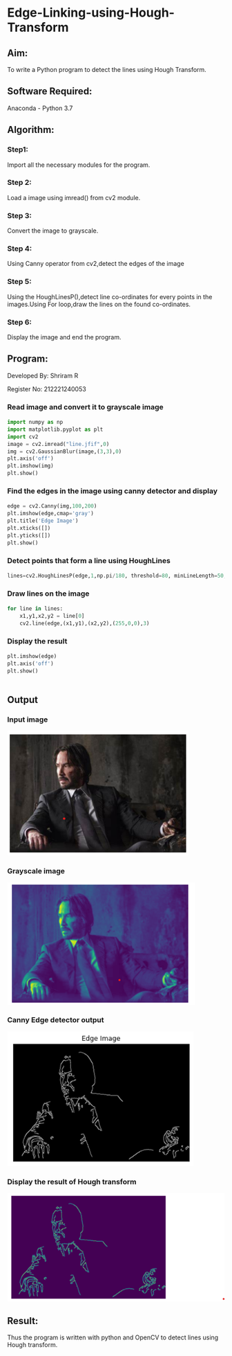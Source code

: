# Edge-Linking-using-Hough-Transform
## Aim:
To write a Python program to detect the lines using Hough Transform.

## Software Required:
Anaconda - Python 3.7

## Algorithm:
### Step1:
Import all the necessary modules for the program.

### Step 2:
Load a image using imread() from cv2 module.

### Step 3:
Convert the image to grayscale.

### Step 4:
Using Canny operator from cv2,detect the edges of the image

### Step 5:
Using the HoughLinesP(),detect line co-ordinates for every points in the images.Using For loop,draw the lines on the found co-ordinates.

### Step 6:
Display the image and end the program.

## Program:
Developed By: Shriram R

Register No: 212221240053

### Read image and convert it to grayscale image
```Python
import numpy as np
import matplotlib.pyplot as plt
import cv2
image = cv2.imread("line.jfif",0)
img = cv2.GaussianBlur(image,(3,3),0)
plt.axis('off')
plt.imshow(img)
plt.show()
```

### Find the edges in the image using canny detector and display
```Python
edge = cv2.Canny(img,100,200)
plt.imshow(edge,cmap='gray')
plt.title('Edge Image')
plt.xticks([])
plt.yticks([])
plt.show()

```
### Detect points that form a line using HoughLines
```Python
lines=cv2.HoughLinesP(edge,1,np.pi/180, threshold=80, minLineLength=50,maxLineGap=250)
```


### Draw lines on the image
```Python
for line in lines:
    x1,y1,x2,y2 = line[0]
    cv2.line(edge,(x1,y1),(x2,y2),(255,0,0),3)

```
### Display the result
```Python
plt.imshow(edge)
plt.axis('off')
plt.show()



```
## Output
### Input image
![](o4.png)
### Grayscale image
![](o1.png)

### Canny Edge detector output

![](o2.png)


### Display the result of Hough transform
![](o3.png)




## Result:
Thus the program is written with python and OpenCV to detect lines using Hough transform. 
